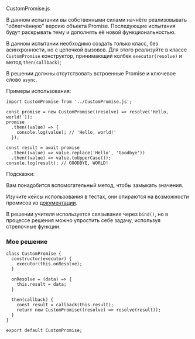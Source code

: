 CustomPromise.js

В данном испытании вы собственными силами начнёте реализовывать "облегчённую" версию объекта Promise. Последующие испытания будут раскрывать тему и дополнять её новой функциональностью.

В данном испытании необходимо создать только класс, без асинхронности, но с цепочкой вызовов. Для этого реализуйте в классе `CustomPromise` конструктор, принимающий колбек `executor(resolve)` и метод `then(callback)`;

В решении должны отсутствовать встроенные Promise и ключевое слово `async`.

Примеры использования:
```
import CustomPromise from '../CustomPromise.js';

const promise = new CustomPromise((resolve) => resolve('Hello, world!'));
promise
  .then((value) => {
    console.log(value); // 'Hello, world!'
  });

const result = await promise
  .then((value) => value.replace('Hello', 'Goodbye'))
  .then((value) => value.toUpperCase());
console.log(result); // GOODBYE, WORLD!
```

Подсказки:

Вам понадобится вспомогательный метод, чтобы замыкать значения.

Изучите кейсы использования в тестах, они опираются на возможности промисов из [документации](https://developer.mozilla.org/en-US/docs/Web/JavaScript/Reference/Global_Objects/Promise).

В решении учителя используется связывание через `bind()`, но в процессе решения можно упростить себе задачу, используя стрелочные функции.

### Мое решение
```
class CustomPromise {
  constructor(executor) {
    executor(this.onResolve);
  }

  onResolve = (data) => {
    this.result = data;
  }

  then(callback) {
    const result = callback(this.result);
    return new CustomPromise((resolve) => resolve(result));
  }
}

export default CustomPromise;